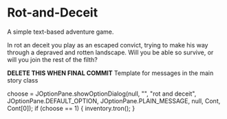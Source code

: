 # Rot-and-Deceit
 A simple text-based adventure game. 

 In rot an deceit you play as an escaped convict, trying to make his way through a depraved and rotten landscape. Will you be able so survive, or will you join the rest of the filth?

**DELETE THIS WHEN FINAL COMMIT**
Template for messages in the main story class

choose = JOptionPane.showOptionDialog(null,
    "",
    "rot and deceit",
    JOptionPane.DEFAULT_OPTION, JOptionPane.PLAIN_MESSAGE, null, Cont, Cont[0]);
if (choose == 1) {
inventory.tron();
}